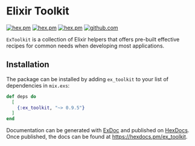 # Elixir Toolkit

[![hex.pm](https://img.shields.io/hexpm/v/ex_toolkit.svg)](https://hex.pm/packages/ex_toolkit)
[![hex.pm](https://img.shields.io/hexpm/dt/ex_toolkit.svg)](https://hex.pm/packages/ex_toolkit)
[![hex.pm](https://img.shields.io/hexpm/l/ex_toolkit.svg)](https://hex.pm/packages/ex_toolkit)
[![github.com](https://img.shields.io/github/last-commit/marmelasoft/ex_toolkit.svg)](https://github.com/marmelasoft/ex_toolkit)

`ExToolkit` is a collection of Elixir helpers that offers pre-built effective
recipes for common needs when developing most applications.

## Installation

The package can be installed by adding `ex_toolkit` to your list of dependencies in
`mix.exs`:

```elixir
def deps do
  [
    {:ex_toolkit, "~> 0.9.5"}
  ]
end
```

Documentation can be generated with [ExDoc](https://github.com/elixir-lang/ex_doc)
and published on [HexDocs](https://hexdocs.pm). Once published, the docs can
be found at <https://hexdocs.pm/ex_toolkit>.
